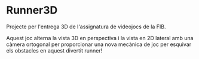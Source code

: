 # Runner3D

Projecte per l'entrega 3D de l'assignatura de videojocs de la FIB.

Aquest joc alterna la vista 3D en perspectiva i la vista en 2D lateral amb una càmera ortogonal per proporcionar una nova mecànica de joc per esquivar els obstacles en aquest divertit runner!

